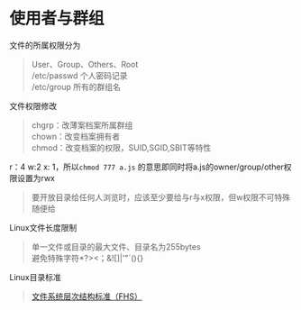 使用者与群组
===

文件的所属权限分为

> User、Group、Others、Root  
> /etc/passwd 个人密码记录  
> /etc/group 所有的群组名

文件权限修改

> chgrp：改薄案档案所属群组  
> chown：改变档案拥有者  
> chmod：改变档案的权限，SUID,SGID,SBIT等特性

r：4 w:2 x: 1，所以`chmod 777 a.js` 的意思即同时将a.js的owner/group/other权限设置为rwx  

> 要开放目录给任何人浏览时，应该至少要给与r与x权限，但w权限不可特殊随便给  

Linux文件长度限制

> 单一文件或目录的最大文件、目录名为255bytes  
> 避免特殊字符*?><；&![]|\'"`(){}

Linux目录标准

> [文件系统层次结构标准（FHS）](https://zh.wikipedia.org/wiki/文件系统层次结构标准)   

    